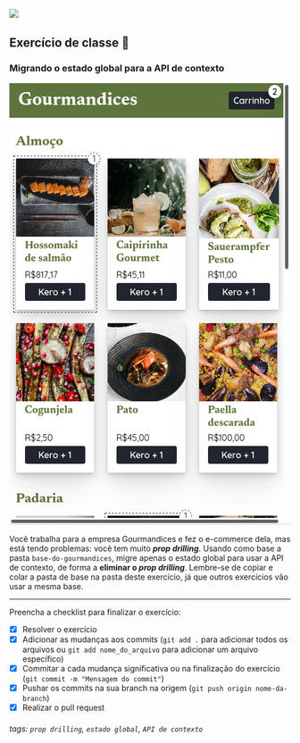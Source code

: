 ![](https://i.imgur.com/xG74tOh.png)

## Exercício de classe 🏫

### Migrando o estado global para a API de contexto

![](gourmandices.png)

Você trabalha para a empresa Gourmandices e fez o e-commerce dela, mas está tendo problemas: você tem muito ***prop drilling***. Usando como base a pasta `base-do-gourmandices`, migre apenas o estado global para usar a API de contexto, de forma a **eliminar o *prop drilling***. Lembre-se de copiar e colar a pasta de base na pasta deste exercício, já que outros exercícios vão usar a mesma base.

---

Preencha a checklist para finalizar o exercício:

- [X] Resolver o exercício
- [X] Adicionar as mudanças aos commits (`git add .` para adicionar todos os arquivos ou `git add nome_do_arquivo` para adicionar um arquivo específico)
- [X] Commitar a cada mudança significativa ou na finalização do exercício (`git commit -m "Mensagem do commit"`)
- [X] Pushar os commits na sua branch na origem (`git push origin nome-da-branch`)
- [X] Realizar o pull request

###### tags: `prop drilling`, `estado global`, `API de contexto`
